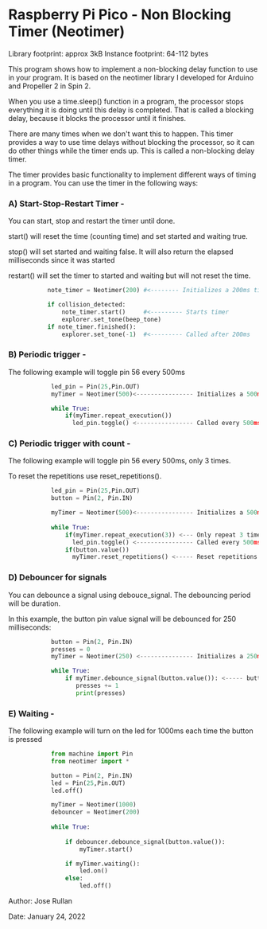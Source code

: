 # Raspberry Pi Pico - Non Blocking Timer (Neotimer)

Library footprint: approx 3kB
Instance footprint: 64-112 bytes

This program shows how to implement a non-blocking delay function
to use in your program. It is based on the neotimer library I developed
for Arduino and Propeller 2 in Spin 2.

When you use a time.sleep() function in a program,
the processor stops everything it is doing until this delay is completed.
That is called a blocking delay, because it blocks the processor until it finishes.
 
There are many times when we don't want this to happen.
This timer provides a way to use time delays without
blocking the processor, so it can do other things while the timer ends up.
This is called a non-blocking delay timer.
 
The timer provides basic functionality to implement different ways of timing in a program.
You can use the timer in the following ways:
 
### A) Start-Stop-Restart Timer - 

You can start, stop and restart the timer until done.

start()   will reset the time (counting time) and set started and waiting true.

stop()    will set started and waiting false.
It will also return the elapsed milliseconds since it was started

restart() will set the timer to started and waiting but will not reset the time.

 ```python
            note_timer = Neotimer(200) #<-------- Initializes a 200ms timer

            if collision_detected:
                note_timer.start()     #<--------- Starts timer
                explorer.set_tone(beep_tone)
            if note_timer.finished():
                explorer.set_tone(-1)  #<--------- Called after 200ms
```

### B) Periodic trigger - 

The following example will toggle pin 56 every 500ms

```python
            led_pin = Pin(25,Pin.OUT)
            myTimer = Neotimer(500)<---------------- Initializes a 500ms timer

            while True:
                if(myTimer.repeat_execution())
                  led_pin.toggle() <---------------- Called every 500ms
```

### C) Periodic trigger with count - 

The following example will toggle pin 56 every 500ms, only 3 times. 

To reset the repetitions use reset_repetitions().

```python
            led_pin = Pin(25,Pin.OUT)
            button = Pin(2, Pin.IN)

            myTimer = Neotimer(500)<---------------- Initializes a 500ms timer
            
            while True:
                if(myTimer.repeat_execution(3)) <--- Only repeat 3 times
                  led_pin.toggle() <---------------- Called every 500ms
                if(button.value())
                  myTimer.reset_repetitions() <----- Reset repetitions

```

### D) Debouncer for signals

You can debounce a signal using debouce_signal.
The debouncing period will be duration.

In this example, the button pin value signal will
be debounced for 250 milliseconds:
```python
            button = Pin(2, Pin.IN)
            presses = 0
            myTimer = Neotimer(250) <--------------- Initializes a 250ms timer

            while True:
                if myTimer.debounce_signal(button.value()): <----- button pressed signal debounced for 250ms
                   presses += 1
                   print(presses)
```

### E) Waiting - 

The following example will turn on the led for 1000ms each time the button is pressed

```python
            from machine import Pin
            from neotimer import *

            button = Pin(2, Pin.IN)
            led = Pin(25,Pin.OUT)
            led.off()

            myTimer = Neotimer(1000)
            debouncer = Neotimer(200)
 
            while True:
 
                if debouncer.debounce_signal(button.value()):
                    myTimer.start()

                if myTimer.waiting():
                    led.on()
                else:
                    led.off()
``` 

Author: Jose Rullan

Date: January 24, 2022
